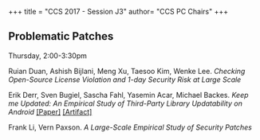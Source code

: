 +++
title = "CCS 2017 - Session J3"
author= "CCS PC Chairs"
+++
<p>
<h2>Problematic Patches</h2>Thursday, 2:00-3:30pm<p><p><div class="hanging">Ruian&nbsp;Duan, Ashish&nbsp;Bijlani, Meng&nbsp;Xu, Taesoo&nbsp;Kim, Wenke&nbsp;Lee. <em>Checking Open-Source License Violation and 1-day Security Risk at Large Scale</em></div></p>
<p><div class="hanging">Erik&nbsp;Derr, Sven&nbsp;Bugiel, Sascha&nbsp;Fahl, Yasemin&nbsp;Acar, Michael&nbsp;Backes. <em>Keep me Updated: An Empirical Study of Third-Party Library Updatability on Android</em> <a href="https://www.infsec.cs.uni-saarland.de/~derr/publications/pdfs/derr_ccs17.pdf">[Paper]</a> <a href="https://github.com/reddr/LibScout">[Artifact]</a></div></p>
<p><div class="hanging">Frank&nbsp;Li, Vern&nbsp;Paxson. <em>A Large-Scale Empirical Study of Security Patches</em></div></p>
